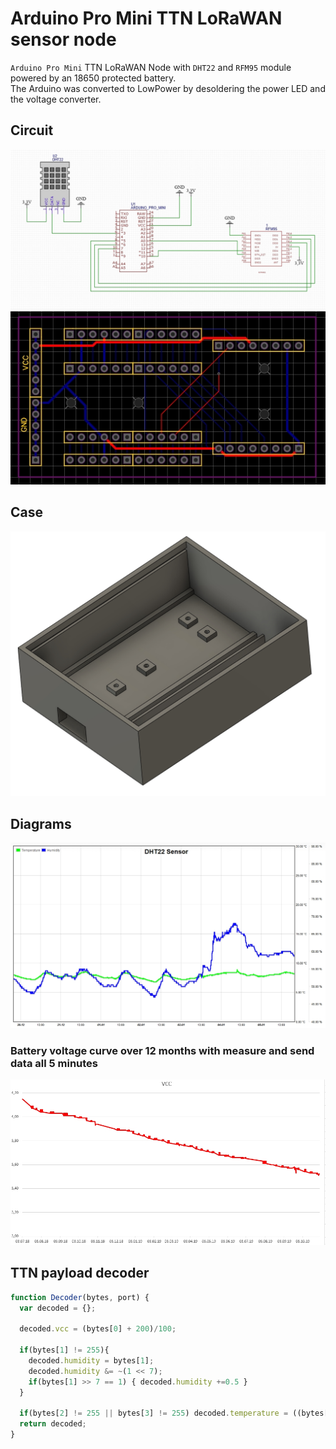 # Arduino Pro Mini TTN LoRaWAN sensor node

`Arduino Pro Mini` TTN LoRaWAN Node with `DHT22` and `RFM95` module powered by an 18650 protected battery.  
The Arduino was converted to LowPower by desoldering the power LED and the voltage converter.

## Circuit

<img src="img/circuit.jpg">
<img src="gerber/promini_rfm95.jpg">

## Case

<img src="img/case_3d.jpg">

## Diagrams 
<img src="img/value_plot.jpg">

### Battery voltage curve over 12 months with measure and send data all 5 minutes

<img src="img/vcc_plot.jpg">

## TTN payload decoder

```javascript
function Decoder(bytes, port) {
  var decoded = {};
  
  decoded.vcc = (bytes[0] + 200)/100;
  
  if(bytes[1] != 255){
    decoded.humidity = bytes[1]; 
    decoded.humidity &= ~(1 << 7);
    if(bytes[1] >> 7 == 1) { decoded.humidity +=0.5 }
  }
  
  if(bytes[2] != 255 || bytes[3] != 255) decoded.temperature = ((bytes[2]<<24>>16 | bytes[3]) / 10);
  return decoded;
}
```

